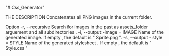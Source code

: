 "# Css_Generator" 

THE DESCRIPTION
Concatenates all PNG images in the current folder.

Option
-r, --recursive
Search for images in the past as assets_folder arguement and all
subdirectories .
-i, --output -image = IMAGE
Name of the generated image. If empty , the default is
" Sprite.png ".
-s, --output - style = STYLE
Name of the generated stylesheet . If empty , the default is
" Style.css "